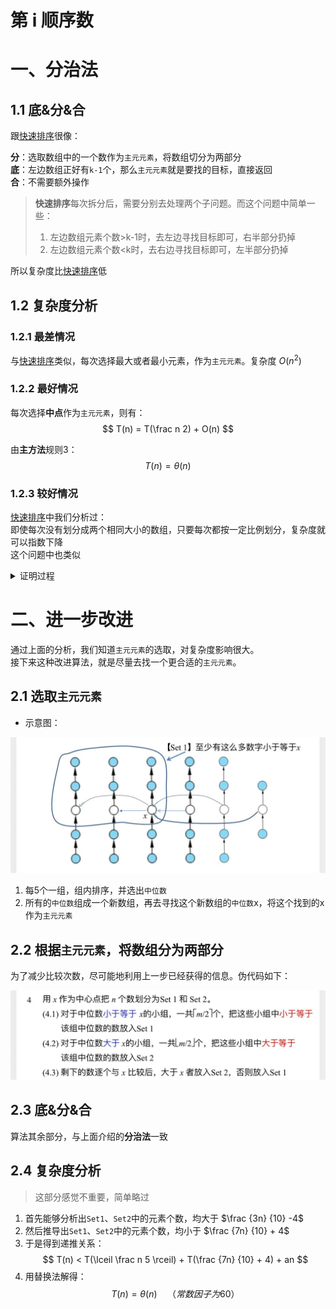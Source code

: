 # 第 i 顺序数

# 一、分治法

## 1.1 底&分&合
跟[快速排序](计算机算法设计与分析/排序算法/快速排序.md)很像：

**分**：选取数组中的一个数作为`主元元素`，将数组切分为两部分  
**底**：左边数组正好有`k-1`个，那么`主元元素`就是要找的目标，直接返回  
**合**：不需要额外操作

> **快速排序**每次拆分后，需要分别去处理两个子问题。而这个问题中简单一些：
> 1. 左边数组元素个数>k-1时，去左边寻找目标即可，右半部分扔掉
> 2. 左边数组元素个数<k时，去右边寻找目标即可，左半部分扔掉

所以复杂度比[快速排序](计算机算法设计与分析/排序算法/快速排序.md)低

## 1.2 复杂度分析

### 1.2.1 最差情况

与[快速排序](计算机算法设计与分析/排序算法/快速排序.md)类似，每次选择最大或者最小元素，作为`主元元素`。复杂度 $O(n^2)$

### 1.2.2 最好情况

每次选择**中点**作为`主元元素`，则有：
$$
T(n) = T(\frac n 2) + O(n)
$$

由**主方法**规则3：
$$
T(n)=\theta(n)
$$

### 1.2.3 较好情况

[快速排序](计算机算法设计与分析/排序算法/快速排序.md)中我们分析过：  
即使每次没有划分成两个相同大小的数组，只要每次都按一定比例划分，复杂度就可以指数下降  
这个问题中也类似

<details>
<summary>证明过程</summary>
同样可以用**递归树**来推导。  
这节课中，张老师用**主方法**推导了一遍：

由于每次按照一定比例划分，那么一定存在 $\varepsilon>0$，使得左、右两部分数组中的元素个数，都 $> \varepsilon n$  
假设我们每次需要去规模大的那部分去搜索，那么有递推公式：
$$
T(n) \le T((1-\varepsilon)n) + O(n)
$$

- 上式中，$a=1，b=\frac 1 {1-\varepsilon}$
- 由**主方法**规则3：
$$
T(n)=\theta(n)
$$

</details>

# 二、进一步改进

通过上面的分析，我们知道`主元元素`的选取，对复杂度影响很大。  
接下来这种改进算法，就是尽量去找一个更合适的`主元元素`。

## 2.1 选取`主元元素`

- 示意图：

![i-th](pngs/i-th.png)

1. 每5个一组，组内排序，并选出`中位数`
2. 所有的`中位数`组成一个新数组，再去寻找这个新数组的`中位数`x，将这个找到的x作为`主元元素`

## 2.2 根据`主元元素`，将数组分为两部分

为了减少比较次数，尽可能地利用上一步已经获得的信息。伪代码如下：

![split](pngs/split.png)

## 2.3 底&分&合

算法其余部分，与上面介绍的**分治法**一致

## 2.4 复杂度分析

> 这部分感觉不重要，简单略过

1. 首先能够分析出`Set1`、`Set2`中的元素个数，均大于 $\frac {3n} {10} -4$
2. 然后推导出`Set1`、`Set2`中的元素个数，均小于 $\frac {7n} {10} + 4$
3. 于是得到递推关系：
$$
T(n) < T(\lceil \frac n 5 \rceil) + T(\frac {7n} {10} + 4) + an
$$
4. 用替换法解得：
$$
T(n) = \theta(n) \quad （常数因子为60）
$$
